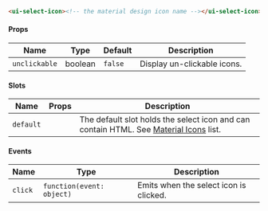 ```html
<ui-select-icon><!-- the material design icon name --></ui-select-icon>
```

#### Props

| Name          | Type    | Default | Description                 |
| ------------- | ------- | ------- | --------------------------- |
| `unclickable` | boolean | `false` | Display un-clickable icons. |

#### Slots

| Name      | Props | Description                                                                                       |
| --------- | ----- | ------------------------------------------------------------------------------------------------- |
| `default` |       | The default slot holds the select icon and can contain HTML. See [Material Icons](/#/icons) list. |

#### Events

| Name    | Type                      | Description                            |
| ------- | ------------------------- | -------------------------------------- |
| `click` | `function(event: object)` | Emits when the select icon is clicked. |
